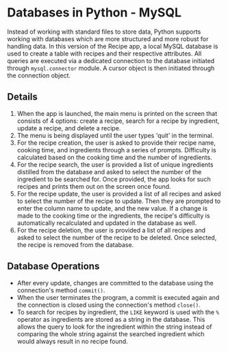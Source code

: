 # Databases in Python - MySQL
Instead of working with standard files to store data, Python supports working with databases which are more structured and more robust for handling data. In this version of the Recipe app, a local MySQL database is used to create a table with recipes and their respective attributes. All queries are executed via a dedicated connection to the database initiated through `mysql.connector` module. A cursor object is then initiated through the connection object.

## Details
1. When the app is launched, the main menu is printed on the screen that consists of 4 options: create a recipe, search for a recipe by ingredient, update a recipe, and delete a recipe.
2. The menu is being displayed until the user types 'quit' in the terminal.
3. For the recipe creation, the user is asked to provide their recipe name, cooking time, and ingredients through a series of prompts. Difficulty is calculated based on the cooking time and the number of ingredients.
4. For the recipe search, the user is provided a list of unique ingredients distilled from the database and asked to select the number of the ingredient to be searched for. Once provided, the app looks for such recipes and prints them out on the screen once found.
5. For the recipe update, the user is provided a list of all recipes and asked to select the number of the recipe to update. Then they are prompted to enter the column name to update, and the new value. If a change is made to the cooking time or the ingredients, the recipe's difficulty is automatically recalculated and updated in the database as well.
6. For the recipe deletion, the user is provided a list of all recipes and asked to select the number of the recipe to be deleted. Once selected, the recipe is removed from the database.

## Database Operations
- After every update, changes are committed to the database using the connection's method `commit()`.
- When the user terminates the program, a commit is executed again and the connection is closed using the connection's method `close()`.
- To search for recipes by ingredient, the `LIKE` keyword is used with the `%` operator as ingredients are stored as a string in the database. This allows the query to look for the ingredient within the string instead of comparing the whole string against the searched ingredient which would always result in no recipe found.
